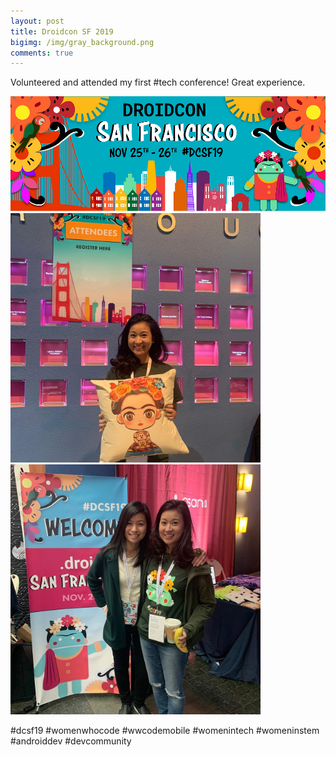 ```yaml
--- 
layout: post 
title: Droidcon SF 2019
bigimg: /img/gray_background.png
comments: true 
---
```


Volunteered and attended my first #tech conference! Great experience. 

<img src="/img/posts/201911/droidconsf.png" alt="Droidcon SF" width="800px"> <img src="/img/posts/201911/droidconsf1.jpg" alt="Volunteering" width="400px"><img src="/img/posts/201911/droidconsf2.jpg" alt="Attending Droidcon SF with my sister" width="400px"> 

#dcsf19 #womenwhocode #wwcodemobile #womenintech #womeninstem #androiddev #devcommunity

